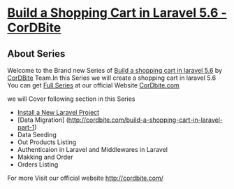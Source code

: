 <p align="center">
  <a href="http://cordbite.com/build-a-shopping-cart-in-laravel/"><h1>Build a Shopping Cart in Laravel 5.6 - CorDBite</h1></a>
</p>




## About Series

Welcome to the Brand new Series of <a href="http://cordbite.com/build-a-shopping-cart-in-laravel">Build a shopping cart in laravel 5.6</a> by <a href="http://cordbite.com/">CorDBite</a> Team.In this Series we will create a shopping cart in laravel 5.6
You can get <a href="http://cordbite.com/build-a-shopping-cart-in-laravel">Full Series</a> at our official Website <a href="http://cordbite.com/">CorDbite.com</a>


we will Cover following section in this Series
- [Install a New Laravel Project](http://cordbite.com/how-to-setup-new-laravel-with-xampp-windows)
- [Data Migration] (http://cordbite.com/build-a-shopping-cart-in-laravel-part-1) 
- Data Seeding 
- Out Products Listing 
- Authenticaion in Laravel and Middlewares in Laravel
- Makking and Order
- Orders Listing


For more Visit our official website <a href="http://cordbite.com/">http://cordbite.com/</a>
